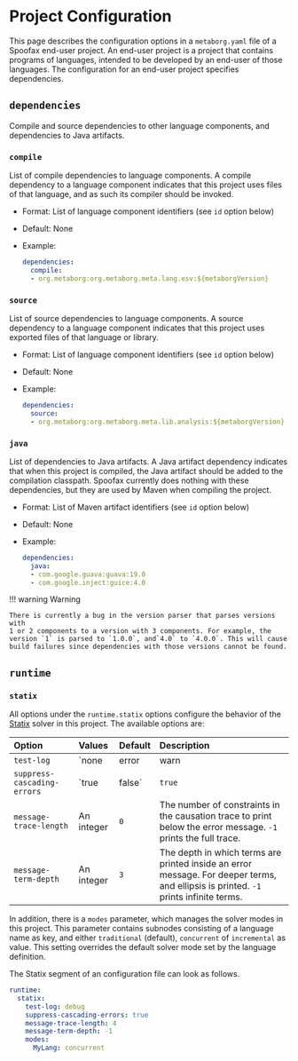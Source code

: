# Project Configuration

This page describes the configuration options in a `metaborg.yaml` file of a
Spoofax end-user project. An end-user project is a project that contains programs of languages,
intended to be developed by an end-user of those languages. The
configuration for an end-user project specifies dependencies.

## `dependencies`

Compile and source dependencies to other language components, and
dependencies to Java artifacts.

### `compile`

List of compile dependencies to language components. A compile
dependency to a language component indicates that this project uses
files of that language, and as such its compiler should be invoked.

-   Format: List of language component identifiers (see `id` option
    below)

-   Default: None

-   Example:

    ``` yaml
    dependencies:
      compile:
      - org.metaborg:org.metaborg.meta.lang.esv:${metaborgVersion}
    ```

### `source`

List of source dependencies to language components. A source dependency
to a language component indicates that this project uses exported files
of that language or library.

-   Format: List of language component identifiers (see `id` option
    below)

-   Default: None

-   Example:

    ``` yaml
    dependencies:
      source:
      - org.metaborg:org.metaborg.meta.lib.analysis:${metaborgVersion}
    ```

### `java`

List of dependencies to Java artifacts. A Java artifact dependency
indicates that when this project is compiled, the Java artifact should
be added to the compilation classpath. Spoofax currently does nothing
with these dependencies, but they are used by Maven when compiling the
project.

-   Format: List of Maven artifact identifiers (see `id` option below)

-   Default: None

-   Example:

    ``` yaml
    dependencies:
      java:
      - com.google.guava:guava:19.0
      - com.google.inject:guice:4.0
    ```
!!! warning Warning

    There is currently a bug in the version parser that parses versions with
    1 or 2 components to a version with 3 components. For example, the
    version `1` is parsed to `1.0.0`, and`4.0` to `4.0.0`. This will cause
    build failures since dependencies with those versions cannot be found.


## `runtime`

### `statix`

All options under the `runtime.statix` options configure the behavior of the
[Statix](../statix/index.md) solver in this project. The available options are:

| Option                      | Values       | Default | Description                                                                                                                          |
| :-------------------------- | :----------- | :------ | :----------------------------------------------------------------------------------------------------------------------------------- |
| `test-log`                  | `none|error|warn|info|debug|trace` | `none` | Executing an [`stxtest`](../statix/tests.md) will emit logging with the specified level in the Eclipse Console.                  |
| `suppress-cascading-errors` | `true|false` | `true`  | When set to `true`, the solver will not emit messages for constraints that could not be solved due to other constraints failing.     |
| `message-trace-length`      | An integer   | `0`     | The number of constraints in the causation trace to print below the error message. `-1` prints the full trace.                       |
| `message-term-depth`        | An integer   | `3`     | The depth in which terms are printed inside an error message. For deeper terms, and ellipsis is printed. `-1` prints infinite terms. |

In addition, there is a `modes` parameter, which manages the solver modes in
this project. This parameter contains subnodes consisting of a language name as
key, and either `traditional` (default), `concurrent` of `incremental` as value.
This setting overrides the default solver mode set by the language definition.

The Statix segment of an configuration file can look as follows.
```yaml
runtime:
  statix:
    test-log: debug
    suppress-cascading-errors: true
    message-trace-length: 4
    message-term-depth: -1
    modes:
      MyLang: concurrent
```
